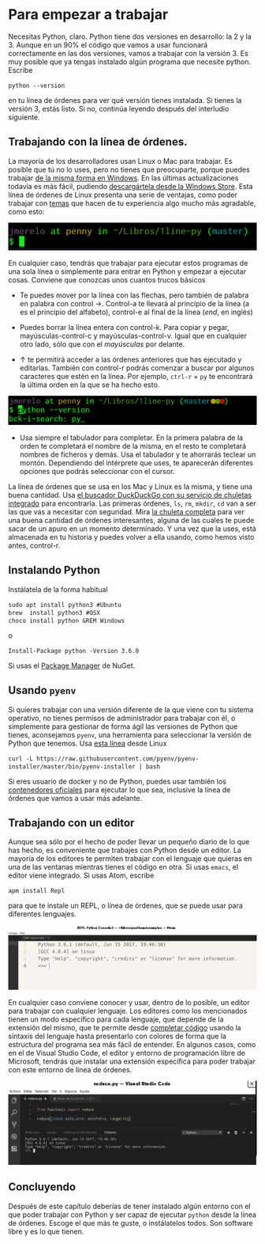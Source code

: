 # Para empezar a trabajar

Necesitas Python, claro. Python tiene dos versiones en desarrollo: la
2 y la 3. Aunque en un 90% el código que vamos a usar funcionará
correctamente en las dos versiones, vamos a trabajar con la
versión 3. Es muy posible que ya tengas instalado algún programa que
necesite python. Escribe 

	python --version

en tu línea de órdenes para ver qué versión tienes instalada. Si
tienes la versión 3, estás listo. Si no, continúa leyendo después del
interludio siguiente.

## Trabajando con la línea de órdenes.

La mayoría de los desarrolladores usan Linux o Mac para trabajar. Es
posible que tú no lo uses, pero no tienes que preocuparte, porque
puedes
trabajar
[de la misma forma en Windows](https://www.xataka.com/aplicaciones/asi-es-usar-la-consola-bash-de-ubuntu-en-windows-10). En
las últimas actualizaciones todavía es más fácil,
pudiendo
[descargártela desde la Windows Store](https://www.xataka.com/aplicaciones/ubuntu-llega-a-la-windows-store-y-el-matrimonio-microsoft-linux-esta-en-su-mejor-momento). Esta
línea de órdenes de Linux presenta una serie de ventajas, como poder
trabajar con [temas](https://github.com/Bash-it/bash-it/wiki/Themes)
que hacen de tu experiencia algo mucho más agradable, como esto:

![zsh con oh-my-zsh](../img/bash.png)

En cualquier caso, tendrás que trabajar para ejecutar estos programas
de una sola línea o simplemente para entrar en Python y empezar a
ejecutar cosas. Conviene que conozcas unos cuantos trucos básicos

* Te puedes mover por la línea con las flechas, pero también de
  palabra en palabra con control →. Control-a te llevará al principio
  de la línea (a es el principio del alfabeto), control-e al final de
  la línea (*end*, en inglés)

* Puedes borrar la línea entera con control-k. Para copiar y pegar,
  mayúsculas-control-c y mayúsculas-control-v. Igual que en cualquier
  otro lado, sólo que con el *mayúsculas* por delante. 
  
* ↑ te permitirá acceder a las órdenes anteriores que has ejecutado y
  editarlas. También con control-r podrás comenzar a buscar por
  algunos caracteres que estén en la línea. Por ejemplo, `ctrl-r` +
  `py` te encontrará la última orden en la que se ha hecho esto.

![Control-r py](../img/ctrl-r.png)

* Usa siempre el tabulador para completar. En la primera palabra de la
  orden te completará el nombre de la misma, en el resto te completará
  nombres de ficheros y demás. Usa el tabulador y te ahorrarás teclear
  un montón. Dependiendo del intérprete que uses, te aparecerán
  diferentes opciones que podrás seleccionar con el cursor.
  
La línea de órdenes que se usa en los Mac y Linux es la misma, y tiene
una buena cantidad. Usa [el buscador DuckDuckGo con su servicio de chuletas integrado](https://duckduckgo.com/?q=linux+cheatsheet&t=canonical&ia=cheatsheet) para
encontrarla. Las primeras órdenes, `ls`, `rm`, `mkdir`, `cd` van a ser las
que vas a necesitar con
seguridad. Mira
[la chuleta completa](https://duckduckgo.com/?q=linux+cheatsheet&t=canonical&ia=cheatsheet&iax=1) para
ver una buena cantidad de órdenes interesantes, alguna de las cuales
te puede sacar de un apuro en un momento determinado. Y una vez que la
uses, está almacenada en tu historia y puedes volver a ella usando,
como hemos visto antes, control-r. 

## Instalando Python

Instálatela de la forma habitual

	sudo apt install python3 #Ubuntu
	brew  install python3 #OSX
	choco install python &REM Windows

o 

	Install-Package python -Version 3.6.0

Si usas
el [Package Manager](https://www.nuget.org/packages/python/3.6.0) de
NuGet.

## Usando `pyenv`

Si quieres trabajar con una versión diferente de la que viene con tu
sistema operativo, no tienes permisos de administrador para trabajar
con él, o simplemente para gestionar de forma ágil las
versiones de Python que tienes, aconsejamos `pyenv`, una herramienta
para seleccionar la versión de Python que
tenemos. Usa [esta línea](https://github.com/pyenv/pyenv-installer)
desde Linux

	curl -L https://raw.githubusercontent.com/pyenv/pyenv-installer/master/bin/pyenv-installer | bash

Si eres usuario de docker y no de Python, puedes usar también los
[contenedores oficiales](https://hub.docker.com/_/python/) para
ejecutar lo que sea, inclusive la línea de órdenes que vamos a usar
más adelante.

## Trabajando con un editor

Aunque sea sólo por el hecho de poder llevar un pequeño diario de lo
que has hecho, es conveniente que trabajes con Python desde un
editor. La mayoría de los editores te permiten trabajar con el
lenguaje que quieras en una de las ventanas mientras tienes el código
en otra. Si usas `emacs`, el editor viene integrado. Si usas Atom,
escribe

```
apm install Repl
```

para que te instale un REPL, o línea de órdenes, que se puede usar
para diferentes lenguajes. 

![Línea de órdenes de Python en Atom](../img/atom-repl.png)

En cualquier caso conviene conocer y usar, dentro de lo posible, un
editor para trabajar con cualquier lenguaje. Los editores como los
mencionados tienen un modo específico para cada lenguaje, que depende
de la extensión del mismo, que te permite
desde
[completar código](https://code.visualstudio.com/docs/languages/python) usando
la sintaxis del lenguaje hasta
presentarlo con colores de forma que la estructura del programa sea
más fácil de entender. En algunos casos, como en el de Visual Studio
Code, el editor y entorno de programación libre de Microsoft, tendrás
que instalar una extensión específica para poder trabajar con este
entorno de línea de órdenes.

![Código Python y REPL en VS Code](../img/code-repl.png)

## Concluyendo

Después de este capítulo deberías de tener instalado algún entorno con
el que poder trabajar con Python y ser capaz de ejecutar `python`
desde la línea de órdenes. Escoge el que más te guste, o instálatelos
todos. Son software libre y es lo que tienen. 
